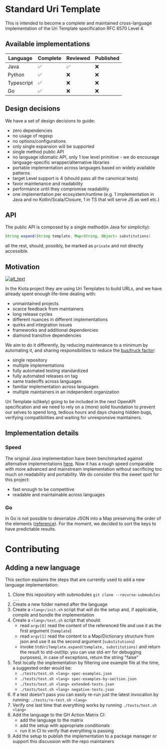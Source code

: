 # Standard Uri Template

This is intended to become a complete and maintained cross-language implementation of the Uri Template specification RFC 6570 Level 4.

## Available implementations

| Language | Complete | Reviewed | Published |
|---|---|---|---|
| Java | ✅ | ✅ | ❌ |
| Python | ✅ | ❌ | ❌ |
| Typescript | ✅ | ❌ | ❌ |
| Go | ✅ | ❌ | ❌ |

## Design decisions

We have a set of design decisions to guide:

- zero dependencies
- no usage of regexp
- no options/configurations
- only single expansion will be supported
- single method public API
- no language idiomatic API, only 1 low level primitive - we do encourage language-specific wrapper/alternative libraries
- portable implementation across languages based on widely available patterns
- target Level support is 4 (should pass all the canonical tests)
- favor maintenance and readability
- performance until they compromise readability
- one implementation per ecosystem/runtime (e.g. 1 implementation in Java and no Kotlin/Scala/Closure, 1 in TS that will serve JS as well etc.)

## API

The public API is composed by a single method(in Java for simplicity):

```java
String expand(String template, Map<String, Object> substitutions)
```

all the rest, should, possibly, be marked as `private` and not directly accessible.

## Motivation

[<img alt="alt_text" src="https://imgs.xkcd.com/comics/dependency.png" />](https://xkcd.com/2347/)

In the Kiota project they are using Uri Templates to build URLs, and we have already spent enough life-time dealing with:

- unmaintained projects
- scarce feedback from maintainers
- long release cycles
- different nuances in different implementations
- quirks and integration issues
- frameworks and additional dependencies
- diamond transitive dependencies

We aim to do it differently, by reducing maintenance to a minimum by automating it, and sharing responsibilities to reduce the [bus/truck factor](https://en.wikipedia.org/wiki/Bus_factor#):

- single repository
- multiple implementations
- fully automated testing standardized
- fully automated releases on tag
- same tradeoffs across languages
- familiar implementation across languages
- multiple maintainers in an independent organization

Uri Template is(likely) going to be included in the next OpenAPI specification and we need to rely on a (more) solid foundation to prevent our selves to spend long, tedious hours and days chasing hidden bugs, verifying compatibilities and waiting for unresponsive maintainers.

## Implementation details

### Speed

The original Java implementation have been benchmarked against alternative implementations [here](https://github.com/andreaTP/std-uritemplate/tree/jmh).
Now it has a rough speed comparable with more advanced and mainstream implementation without sacrificing too much on readability and portability.
We do consider this the sweet spot for this project:

- fast enough to be competitive
- readable and maintainable across languages

### Go

In Go is not possible to deserialize JSON into a Map preserving the order of the elements ([reference](https://github.com/uri-templates/uritemplate-test/pull/58#issuecomment-1640029982)).
For the moment, we decided to sort the keys to have predictable results.

# Contributing

## Adding a new language

This section explains the steps that are currently used to add a new language implementation:

1. Clone this repository with submodules `git clone --recurse-submodules ...`
2. Create a new folder named after the language
3. Create a `<lang>/init.sh` script that will do the setup and, if applicable, compile and bundle the implementation
4. Create a `<lang>/test.sh` script that should:
    - read `argv[0]` read the content of the referenced file and use it as the first argument (`template`)
    - read `argv[1]` read the content to a Map/Dictionary structure from json and use it as the second argument (`substitutions`)
    - invoke `StdUriTemplate.expand(template, substitutions)` and return the result to std-out(tip: you can use std-err for debugging purposes), in case of exceptions, return the string "false"
5. Test locally the implementation by filtering one example file at the time, a suggested order would be:
    - `./tests/test.sh <lang> spec-examples.json`
    - `./tests/test.sh <lang> spec-examples-by-section.json`
    - `./tests/test.sh <lang> extended-tests.json`
    - `./tests/test.sh <lang> negative-tests.json`
6. If a test doesn't pass you can easily re-run just the latest invocation by running: `./tests/re-test.sh <lang>`
7. Verify one last time that everything works by running `./tests/test.sh <lang>`
8. Add the language to the GH Action Matrix CI:
    - add the language to the matrix
    - add the setup with appropriate conditionals
    - run it in CI to verify that everything is passing
9. Add the setup to publish the implementation to a package manager or support this discussion with the repo maintainers
